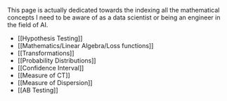 This page is actually dedicated towards the indexing all the mathematical concepts I need to be aware of as a data scientist or being an engineer in the field of AI.


- [[Hypothesis Testing]]
- [[Mathematics/Linear Algebra/Loss functions]]
- [[Transformations]]
- [[Probability Distributions]]
- [[Confidence Interval]]
- [[Measure of CT]]
- [[Measure of Dispersion]]
- [[AB Testing]]